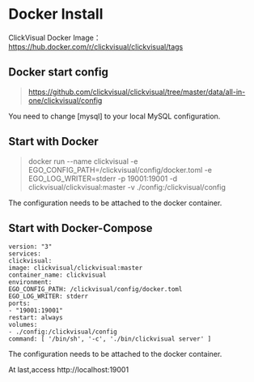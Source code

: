 # Docker Install

ClickVisual Docker Image：https://hub.docker.com/r/clickvisual/clickvisual/tags

## Docker start config
> https://github.com/clickvisual/clickvisual/tree/master/data/all-in-one/clickvisual/config

You need to change [mysql] to your local MySQL configuration.

## Start with Docker
> docker run --name clickvisual -e EGO_CONFIG_PATH=/clickvisual/config/docker.toml -e EGO_LOG_WRITER=stderr -p 19001:19001 -d clickvisual/clickvisual:master -v ./config:/clickvisual/config

The configuration needs to be attached to the docker container.

## Start with Docker-Compose 
```
version: "3"
services:
clickvisual:
image: clickvisual/clickvisual:master
container_name: clickvisual
environment:
EGO_CONFIG_PATH: /clickvisual/config/docker.toml
EGO_LOG_WRITER: stderr
ports:
- "19001:19001"
restart: always
volumes:
- ./config:/clickvisual/config
command: [ '/bin/sh', '-c', './bin/clickvisual server' ]
```
The configuration needs to be attached to the docker container.

At last,access http://localhost:19001



